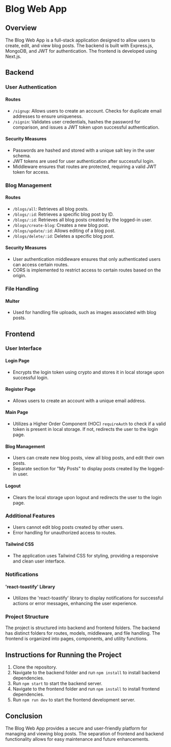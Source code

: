 # Blog Web App

## Overview

The Blog Web App is a full-stack application designed to allow users to create, edit, and view blog posts. The backend is built with Express.js, MongoDB, and JWT for authentication. The frontend is developed using Next.js.

## Backend

### User Authentication

#### Routes

- `/signup`: Allows users to create an account. Checks for duplicate email addresses to ensure uniqueness.
- `/signin`: Validates user credentials, hashes the password for comparison, and issues a JWT token upon successful authentication.

#### Security Measures

- Passwords are hashed and stored with a unique salt key in the user schema.
- JWT tokens are used for user authentication after successful login.
- Middleware ensures that routes are protected, requiring a valid JWT token for access.

### Blog Management

#### Routes

- `/blogs/all`: Retrieves all blog posts.
- `/blogs/:id`: Retrieves a specific blog post by ID.
- `/blogs/:id`: Retrieves all blog posts created by the logged-in user.
- `/blogs/create-blog`: Creates a new blog post.
- `/blogs/update/:id`: Allows editing of a blog post.
- `/blogs/delete/:id`: Deletes a specific blog post.

#### Security Measures

- User authentication middleware ensures that only authenticated users can access certain routes.
- CORS is implemented to restrict access to certain routes based on the origin.

### File Handling

#### Multer

- Used for handling file uploads, such as images associated with blog posts.

## Frontend

### User Interface

#### Login Page

- Encrypts the login token using crypto and stores it in local storage upon successful login.

#### Register Page

- Allows users to create an account with a unique email address.

#### Main Page

- Utilizes a Higher Order Component (HOC) `requireAuth` to check if a valid token is present in local storage. If not, redirects the user to the login page.

#### Blog Management

- Users can create new blog posts, view all blog posts, and edit their own posts.
- Separate section for "My Posts" to display posts created by the logged-in user.

#### Logout

- Clears the local storage upon logout and redirects the user to the login page.

### Additional Features

- Users cannot edit  blog posts created by other users.
- Error handling for unauthorized access to routes.


#### Tailwind CSS

- The application uses Tailwind CSS for styling, providing a responsive and clean user interface.

### Notifications

#### 'react-toastify' Library

- Utilizes the 'react-toastify' library to display notifications for successful actions or error messages, enhancing the user experience.


### Project Structure

The project is structured into backend and frontend folders. The backend has distinct folders for routes, models, middleware, and file handling. The frontend is organized into pages, components, and utility functions.

## Instructions for Running the Project

1. Clone the repository.
2. Navigate to the backend folder and run `npm install` to install backend dependencies.
3. Run `npm start` to start the backend server.
4. Navigate to the frontend folder and run `npm install` to install frontend dependencies.
5. Run `npm run dev` to start the frontend development server.

## Conclusion

The Blog Web App provides a secure and user-friendly platform for managing and viewing blog posts. The separation of frontend and backend functionality allows for easy maintenance and future enhancements.
